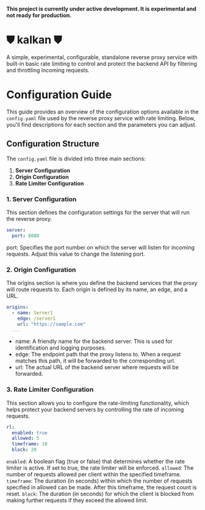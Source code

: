 **This project is currently under active development. It is experimental and not ready for production.**

# ⛊ kalkan ⛊
A simple, experimental, configurable, standalone reverse proxy service with built-in basic rate limiting to control and protect the backend API by filtering and throttling incoming requests.

# Configuration Guide

This guide provides an overview of the configuration options available in the `config.yaml` file used by the reverse proxy service with rate limiting. Below, you'll find descriptions for each section and the parameters you can adjust.

## Configuration Structure

The `config.yaml` file is divided into three main sections:

1. **Server Configuration**
2. **Origin Configuration**
3. **Rate Limiter Configuration**

### 1. Server Configuration

This section defines the configuration settings for the server that will run the reverse proxy.

```yaml
server:
  port: 8080
```
port: Specifies the port number on which the server will listen for incoming requests. Adjust this value to change the listening port.


### 2. Origin Configuration
The origins section is where you define the backend services that the proxy will route requests to. Each origin is defined by its name, an edge, and a URL.
```yaml
origins:
  - name: Server1
    edge: /server1
    url: "https://sample.com"
  ...
```
- name: A friendly name for the backend server. This is used for identification and logging purposes.
- edge: The endpoint path that the proxy listens to. When a request matches this path, it will be forwarded to the corresponding url.
- url: The actual URL of the backend server where requests will be forwarded.

### 3. Rate Limiter Configuration
This section allows you to configure the rate-limiting functionality, which helps protect your backend servers by controlling the rate of incoming requests.
```yaml
rl:
  enabled: true
  allowed: 5
  timeframe: 10
  block: 20
```
`enabled`: A boolean flag (true or false) that determines whether the rate limiter is active. If set to true, the rate limiter will be enforced.
`allowed`: The number of requests allowed per client within the specified timeframe.
`timeframe`: The duration (in seconds) within which the number of requests specified in allowed can be made. After this timeframe, the request count is reset.
`block`: The duration (in seconds) for which the client is blocked from making further requests if they exceed the allowed limit.